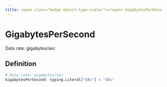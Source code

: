 ```yaml
---
title: <span class="badge object-type-scalar"></span> GigabytesPerSecond
---
```

# <span class="badge object-type-scalar"></span> GigabytesPerSecond

Data rate: gigabytes/sec

## Definition

```python
# Data rate: gigabytes/sec
GigabytesPerSecond: typing.Literal["GBs"] = "GBs"
```
